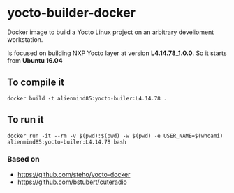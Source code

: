 
# yocto-builder-docker


Docker image to build a Yocto Linux project on an arbitrary develioment workstation.

Is focused on building NXP Yocto layer at version <strong>L4.14.78_1.0.0</strong>.
So it starts from <strong>Ubuntu 16.04</strong>


## To compile it

    docker build -t alienmind85:yocto-builer:L4.14.78 .


## To run it

    docker run -it --rm -v $(pwd):$(pwd) -w $(pwd) -e USER_NAME=$(whoami) alienmind85:yocto-builer:L4.14.78 bash




### Based on

- https://github.com/steho/yocto-docker
- https://github.com/bstubert/cuteradio